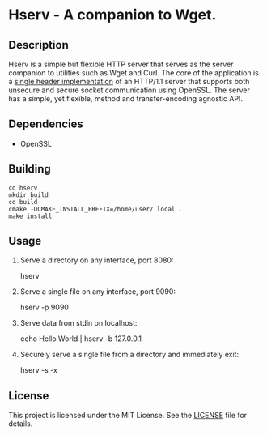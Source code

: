 # Hserv - A companion to Wget.

## Description

Hserv is a simple but flexible HTTP server that serves as the server companion
to utilities such as Wget and Curl. The core of the application is a [single
header implementation](include/hserver.h) of an HTTP/1.1 server that supports
both unsecure and secure socket communication using OpenSSL. The server has
a simple, yet flexible, method and transfer-encoding agnostic API.

## Dependencies

* OpenSSL

## Building

    cd hserv
    mkdir build
    cd build
    cmake -DCMAKE_INSTALL_PREFIX=/home/user/.local ..
    make install

## Usage

1. Serve a directory on any interface, port 8080:

    hserv <www-root>

2. Serve a single file on any interface, port 9090:

    hserv -p 9090 <file>

3. Serve data from stdin on localhost:

    echo Hello World | hserv -b 127.0.0.1

4. Securely serve a single file from a directory and immediately exit:

   hserv -s -x <www-root>

## License

This project is licensed under the MIT License. See the [LICENSE](LICENSE) file
for details.
